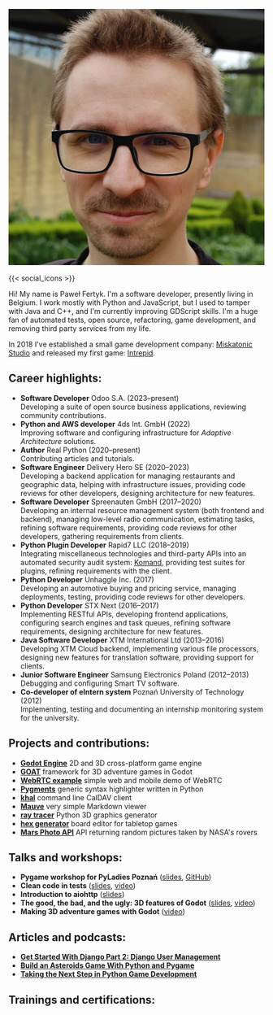 ![Photo of my face](pfertyk.jpg#profile-photo)

{{< social_icons >}}

Hi! My name is Paweł Fertyk.
I'm a software developer, presently living in Belgium.
I work mostly with Python and JavaScript,
but I used to tamper with Java and C++,
and I'm currently improving GDScript skills.
I'm a huge fan of automated tests, open source, refactoring, game development,
and removing third party services from my life.

In 2018 I've established a small game development company: [Miskatonic Studio](https://miskatonicstudio.com) and released my first game: [Intrepid](https://store.steampowered.com/app/992860/Intrepid).

## Career highlights:
* **Software Developer** Odoo S.A. (2023&ndash;present)  
Developing a suite of open source business applications, reviewing community contributions.
* **Python and AWS developer** 4ds Int. GmbH (2022)  
Improving software and configuring infrastructure for *Adaptive Architecture* solutions.
* **Author** Real Python (2020&ndash;present)  
Contributing articles and tutorials.
* **Software Engineer** Delivery Hero SE (2020&ndash;2023)  
Developing a backend application for managing restaurants and geographic data, helping with infrastructure issues, providing code reviews for other developers, designing architecture for new features.
* **Software Developer** Spreenauten GmbH (2017&ndash;2020)  
Developing an internal resource management system (both frontend and backend), managing low-level radio communication, estimating tasks, refining software requirements, providing code reviews for other developers, gathering requirements from clients.
* **Python Plugin Developer** Rapid7 LLC (2018&ndash;2019)  
Integrating miscellaneous technologies and third-party APIs into an automated security audit system: [Komand](https://docs.komand.com/docs/installing-and-updating-plugins), providing test suites for plugins, refining requirements with the client.
* **Python Developer** Unhaggle Inc. (2017)  
Developing an automotive buying and pricing service, managing deployments, testing, providing code reviews for other developers.
* **Python Developer** STX Next (2016&ndash;2017)  
Implementing RESTful APIs, developing frontend applications, configuring search engines and task queues, refining software requirements, designing architecture for new features.
* **Java Software Developer** XTM International Ltd (2013&ndash;2016)  
Developing XTM Cloud backend, implementing various file processors, designing new features for translation software, providing support for clients.
* **Junior Software Engineer** Samsung Electronics Poland (2012&ndash;2013)  
Debugging and configuring Smart TV software.
* **Co-developer of eIntern system** Poznań University of Technology (2012)  
Implementing, testing and documenting an internship monitoring system for the university.

## Projects and contributions:

* [**Godot Engine**](https://github.com/godotengine/godot) 2D and 3D cross-platform game engine
* [**GOAT**](https://github.com/miskatonicstudio/goat) framework for 3D adventure games in Godot
* [**WebRTC example**](https://github.com/pfertyk/webrtc-working-example) simple web and mobile demo of WebRTC
* [**Pygments**](https://github.com/pygments/pygments) generic syntax highlighter written in Python
* [**khal**](https://github.com/pimutils/khal) command line CalDAV client
* [**Mauve**](https://github.com/pfertyk/mauve) very simple Markdown viewer
* [**ray tracer**](https://github.com/pfertyk/ray_tracer) Python 3D graphics generator
* [**hex generator**](https://github.com/pfertyk/hex_generator) board editor for tabletop games
* [**Mars Photo API**](https://github.com/pfertyk/nasa-mars-pics-api) API returning random pictures taken by NASA's rovers

## Talks and workshops:

* **Pygame workshop for PyLadies Poznań** ([slides](http://pyladies-pygame.pfertyk.me), [GitHub](https://github.com/pfertyk/workshop-pyladies-pygame))
* **Clean code in tests** ([slides](http://summit-clean-tests.pfertyk.me), [video](https://www.youtube.com/watch?v=SFDqVP7iP6k&index=8&list=PLwXxS6lAcQUNMUGloNZmlB1dbE95XhQDs))
* **Introduction to aiohttp** ([slides](http://aiohttp.pfertyk.me))
* **The good, the bad, and the ugly: 3D features of Godot** ([slides](https://miskatonicstudio.com/godot-con-2019/), [video](https://www.youtube.com/watch?v=QX5RIeiJ3Qs))
* **Making 3D adventure games with Godot** ([video](https://youtu.be/tHTz848VBcs?t=73))

## Articles and podcasts:

* [**Get Started With Django Part 2: Django User Management**](https://realpython.com/django-user-management/)
* [**Build an Asteroids Game With Python and Pygame**](https://realpython.com/asteroids-game-python/)
* [**Taking the Next Step in Python Game Development**](https://realpython.com/podcasts/rpp/57/)

## Trainings and certifications:

<div data-iframe-width="150" data-iframe-height="270" data-share-badge-id="d61f2e14-adeb-48b3-bfc6-0d0863f6f9ac" data-share-badge-host="https://www.credly.com"></div><script type="text/javascript" async src="//cdn.credly.com/assets/utilities/embed.js"></script>
